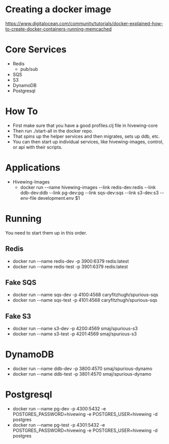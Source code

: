 # Creating a docker image
  https://www.digitalocean.com/community/tutorials/docker-explained-how-to-create-docker-containers-running-memcached

# Core Services

* Redis
  * pub/sub
* SQS
* S3
* DynamoDB
* Postgresql


# How To
* First make sure that you have a good profiles.clj file in hivewing-core
* Then run ./start-all in the docker repo.
* That spins up the helper services and then migrates, sets up ddb, etc.
* You can then start up individual services, like hivewing-images, control, or api with their scripts.

# Applications

* Hivewing-Images
  * docker run --name hivewing-images --link redis-dev:redis --link ddb-dev:ddb --link pg-dev:pg --link sqs-dev:sqs --link s3-dev:s3 --env-file development.env $1

# Running
You need to start them up in this order.

## Redis
  * docker run --name redis-dev  -p 3900:6379 redis:latest
  * docker run --name redis-test -p 3901:6379 redis:latest

## Fake SQS
  * docker run --name sqs-dev  -p 4100:4568 caryfitzhugh/spurious-sqs
  * docker run --name sqs-test -p 4101:4568 caryfitzhugh/spurious-sqs

## Fake S3
  * docker run --name s3-dev -p 4200:4569 smaj/spurious-s3
  * docker run --name s3-test -p 4201:4569 smaj/spurious-s3

# DynamoDB
  * docker run --name ddb-dev -p 3800:4570 smaj/spurious-dynamo
  * docker run --name ddb-test -p 3801:4570 smaj/spurious-dynamo

# Postgresql
  * docker run --name pg-dev -p 4300:5432 -e POSTGRES_PASSWORD=hivewing -e POSTGRES_USER=hivewing -d postgres
  * docker run --name pg-test -p 4301:5432 -e POSTGRES_PASSWORD=hivewing -e POSTGRES_USER=hivewing -d postgres
